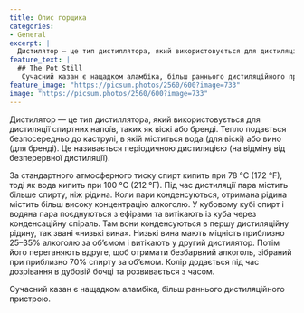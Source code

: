 ```yaml
---
title: Опис горщика
categories:
- General
excerpt: |
  Дистилятор — це тип дистиллятора, який використовується для дистиляції спиртних напоїв, таких як віскі або бренді. Тепло подається безпосередньо до каструлі, в якій міститься вода (для віскі) або вино (для бренді).
feature_text: |
  ## The Pot Still
   Сучасний казан є нащадком аламбіка, більш раннього дистиляційного пристрою
feature_image: "https://picsum.photos/2560/600?image=733"
image: "https://picsum.photos/2560/600?image=733"
---
```


Дистилятор — це тип дистиллятора, який використовується для дистиляції спиртних напоїв, таких як віскі або бренді. Тепло подається безпосередньо до каструлі, в якій міститься вода (для віскі) або вино (для бренді). Це називається періодичною дистиляцією (на відміну від безперервної дистиляції).

За стандартного атмосферного тиску спирт кипить при 78 °C (172 °F), тоді як вода кипить при 100 °C (212 °F). Під час дистиляції пара містить більше спирту, ніж рідина. Коли пари конденсуються, отримана рідина містить більш високу концентрацію алкоголю. У кубовому кубі спирт і водяна пара поєднуються з ефірами та витікають із куба через конденсаційну спіраль. Там вони конденсуються в першу дистиляційну рідину, так звані «низькі вина». Низькі вина мають міцність приблизно 25–35% алкоголю за об’ємом і витікають у другий дистилятор. Потім його переганяють вдруге, щоб отримати безбарвний алкоголь, зібраний при приблизно 70% спирту за об’ємом. Колір додається під час дозрівання в дубовій бочці та розвивається з часом.

Сучасний казан є нащадком аламбіка, більш раннього дистиляційного пристрою.
